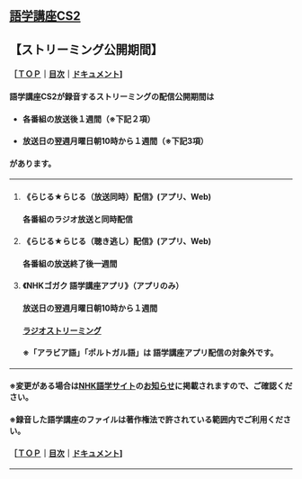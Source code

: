 ## [語学講座CS2](https://csreviser.github.io/CaptureStream2/) 
## 【ストリーミング公開期間】 　　　
#### ［[ＴＯＰ](./)**｜**[目次](./#目次)**｜**[ドキュメント](./#ドキュメント-1)]
#### 語学講座CS2が録音するストリーミングの配信公開期間は
- #### **各番組の放送後１週間（※下記２項）**                 
- #### **放送日の翌週月曜日朝10時から１週間（※下記3項）**


#### があります。                  

***

1. #### 《らじる★らじる（放送同時）配信》(アプリ、Web)                           
   #### 各番組のラジオ放送と同時配信                    
                                         

1. #### 《らじる★らじる（聴き逃し）配信》(アプリ、Web)                           
   #### 各番組の放送終了後一週間                      
                         
                                         

1. #### 《NHKゴガク 語学講座アプリ》（アプリのみ）                                  
   #### 放送日の翌週月曜日朝10時から１週間                    
   #### [ラジオストリーミング](https://www.nhk.or.jp/gogaku/radio-streaming/)               
   #### ※「アラビア語」「ポルトガル語」は 語学講座アプリ配信の対象外です。                     
                                         


***

#### ※変更がある場合は[NHK語学サイト](https://www2.nhk.or.jp/gogaku/index.html)の[お知らせ](https://www2.nhk.or.jp/gogaku/topics.html)に掲載されますので、ご確認ください。            
#### **※録音した語学講座のファイルは著作権法で許されている範囲内でご利用ください。**　　　　　　　　　　　

#### ［[ＴＯＰ](./)**｜**[目次](./#目次)**｜**[ドキュメント](./#ドキュメント-1)]

***
 <link rel="shortcut icon" type="image/x-icon" href="https://avatars.githubusercontent.com/u/46049273?v=4">
 <meta name="twitter:image:src" content="https://avatars.githubusercontent.com/u/46049273?v=4">


